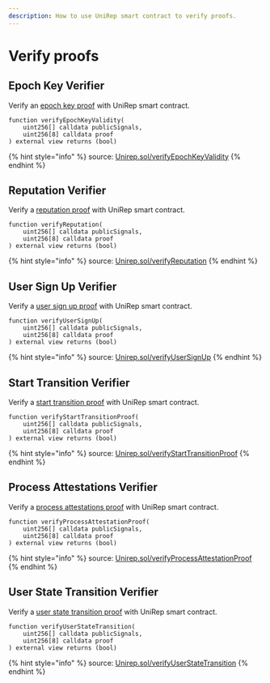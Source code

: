 ```yaml
---
description: How to use UniRep smart contract to verify proofs.
---
```


# Verify proofs

## Epoch Key Verifier

Verify an [epoch key proof](../circuits/epoch-key-proof.md) with UniRep smart contract.

```solidity
function verifyEpochKeyValidity(
    uint256[] calldata publicSignals,
    uint256[8] calldata proof
) external view returns (bool)
```

{% hint style="info" %}
source: [Unirep.sol/verifyEpochKeyValidity](https://github.com/Unirep/Unirep/blob/0067a483e1766645bc9bbf881a3ccdb0b32b8a63/packages/contracts/contracts/Unirep.sol#L630)
{% endhint %}

## Reputation Verifier

Verify a [reputation proof](../circuits/reputation-proof.md) with UniRep smart contract.

```solidity
function verifyReputation(
    uint256[] calldata publicSignals,
    uint256[8] calldata proof
) external view returns (bool)
```

{% hint style="info" %}
source: [Unirep.sol/verifyReputation](https://github.com/Unirep/Unirep/blob/0067a483e1766645bc9bbf881a3ccdb0b32b8a63/packages/contracts/contracts/Unirep.sol#L746)
{% endhint %}

## User Sign Up Verifier

Verify a [user sign up proof](../circuits/user-sign-up-proof.md) with UniRep smart contract.

```solidity
function verifyUserSignUp(
    uint256[] calldata publicSignals,
    uint256[8] calldata proof
) external view returns (bool)
```

{% hint style="info" %}
source: [Unirep.sol/verifyUserSignUp](https://github.com/Unirep/Unirep/blob/0067a483e1766645bc9bbf881a3ccdb0b32b8a63/packages/contracts/contracts/Unirep.sol#L775)
{% endhint %}

## Start Transition Verifier

Verify a [start transition proof](../circuits/user-state-transition-proof.md#1.-start-transition-proof) with UniRep smart contract.

```solidity
function verifyStartTransitionProof(
    uint256[] calldata publicSignals,
    uint256[8] calldata proof
) external view returns (bool)
```

{% hint style="info" %}
source: [Unirep.sol/verifyStartTransitionProof](https://github.com/Unirep/Unirep/blob/0067a483e1766645bc9bbf881a3ccdb0b32b8a63/packages/contracts/contracts/Unirep.sol#L657)
{% endhint %}

## Process Attestations Verifier

Verify a [process attestations proof](../circuits/user-state-transition-proof.md#2.-process-attestations-proof) with UniRep smart contract.

```solidity
function verifyProcessAttestationProof(
    uint256[] calldata publicSignals,
    uint256[8] calldata proof
) external view returns (bool)
```

{% hint style="info" %}
source: [Unirep.sol/verifyProcessAttestationProof](https://github.com/Unirep/Unirep/blob/0067a483e1766645bc9bbf881a3ccdb0b32b8a63/packages/contracts/contracts/Unirep.sol#L684)
{% endhint %}

## User State Transition Verifier

Verify a [user state transition proof](../circuits/user-state-transition-proof.md#3.-user-state-transition-proof) with UniRep smart contract.

```solidity
function verifyUserStateTransition(
    uint256[] calldata publicSignals,
    uint256[8] calldata proof
) external view returns (bool)
```

{% hint style="info" %}
source: [Unirep.sol/verifyUserStateTransition](https://github.com/Unirep/Unirep/blob/0067a483e1766645bc9bbf881a3ccdb0b32b8a63/packages/contracts/contracts/Unirep.sol#L716)
{% endhint %}
